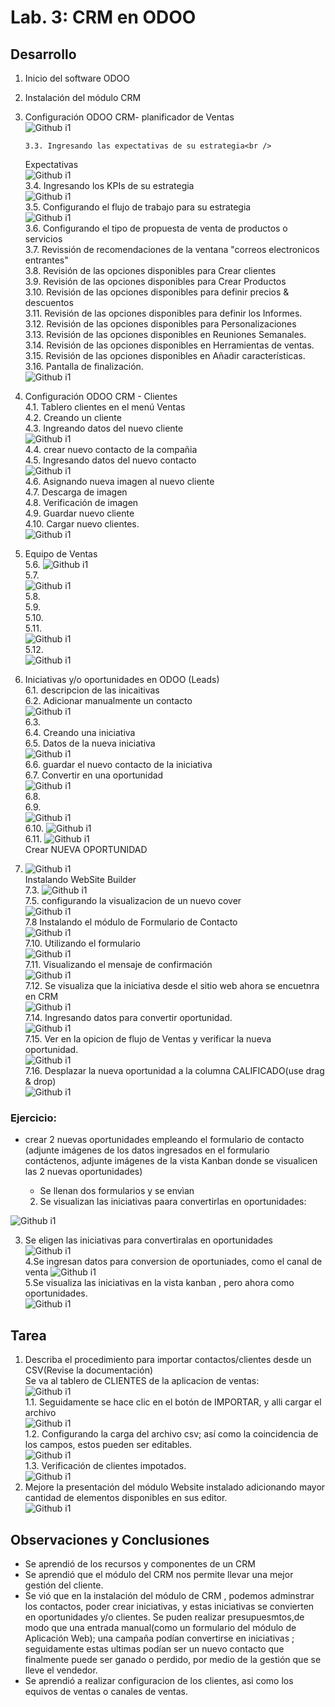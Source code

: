 # Lab. 3: CRM en ODOO

## Desarrollo

1.  Inicio del software ODOO<br />
2.  Instalación del módulo CRM<br />
3.  Configuración ODOO CRM- planificador de Ventas<br />
    ![Github i1](images/pantallaDeBienvenida.png)<br />

        3.3. Ingresando las expectativas de su estrategia<br />

    Expectativas<br />
    ![Github i1](images/Expectativas.png)<br />
    3.4. Ingresando los KPIs de su estrategia<br />
    ![Github i1](images/IngresandoKPIs.png)<br />
    3.5. Configurando el flujo de trabajo para su estrategia<br />
    ![Github i1](images/ConfigurandoOportunidades.png)<br />
    3.6. Configurando el tipo de propuesta de venta de productos o servicios<br />
    3.7. Revissión de recomendaciones de la ventana "correos electronicos entrantes"<br />
    3.8. Revisión de las opciones disponibles para Crear clientes<br />
    3.9. Revisión de las opciones disponibles para Crear Productos<br />
    3.10. Revisión de las opciones disponibles para definir precios & descuentos<br />
    3.11. Revisión de las opciones disponibles para definir los Informes.<br />
    3.12. Revisión de las opciones disponibles para Personalizaciones<br />
    3.13. Revisión de las opciones disponibles en Reuniones Semanales.<br />
    3.14. Revisión de las opciones disponibles en Herramientas de ventas.<br />
    3.15. Revisión de las opciones disponibles en Añadir características.<br />
    3.16. Pantalla de finalización.<br />
    ![Github i1](images/Finalizacion.png)<br />

4.  Configuración ODOO CRM - Clientes<br />
    4.1. Tablero clientes en el menú Ventas<br />
    4.2. Creando un cliente<br />
    4.3. Ingreando datos del nuevo cliente<br />
    ![Github i1](images/creandoUsuario.png)<br />
    4.4. crear nuevo contacto de la compañia<br />
    4.5. Ingresando datos del nuevo contacto<br />
    ![Github i1](images/CrearNuevoContacto.png)<br />
    4.6. Asignando nueva imagen al nuevo cliente<br />
    4.7. Descarga de imagen<br />
    4.8. Verificación de imagen<br />
    4.9. Guardar nuevo cliente<br />
    4.10. Cargar nuevo clientes.<br />
    ![Github i1](images/ClienteCreado.png)<br />
5.  Equipo de Ventas<br />
    5.6.
    ![Github i1](images/NuevoMiembro.png)<br />
    5.7.<br />
    ![Github i1](images/AgregarSegundoMiembro.png)<br />
    5.8.<br />
    5.9.<br />
    5.10.<br />
    5.11.<br />
    ![Github i1](images/AsignandoLider.png)<br />
    5.12.<br />
    ![Github i1](images/TableroCanalesdeVenta.png)<br />
6.  Iniciativas y/o oportunidades en ODOO (Leads)<br />
    6.1. descripcion de las inicaitivas<br />
    6.2. Adicionar manualmente un contacto<br />
    ![Github i1](images/ActivarEstadoIniciativa.png)<br />
    6.3.<br />
    6.4. Creando una iniciativa<br />
    6.5. Datos de la nueva iniciativa<br />
    ![Github i1](images/IngresandoDatosDeNuevaIniciativa.png)<br />
    6.6. guardar el nuevo contacto de la iniciativa<br />
    6.7. Convertir en una oportunidad<br />
    ![Github i1](images/CreandoNuevoClienteMedianteIniciativa.png)<br />
    6.8.<br />
    6.9.<br />
    ![Github i1](images/VerOportunidadcomoCliente.png)<br />
    6.10.
    ![Github i1](images/CanalesDeVentasKANBAN.png)<br />
    6.11.
    ![Github i1](<images/FlujoDeVenta(Lista).png>)<br />
    Crear NUEVA OPORTUNIDAD<br />
7.  ![Github i1](<images/NuevaOportunidad(KANBAN).png>)<br />
    Instalando WebSite Builder<br />
    7.3.
    ![Github i1](images/EleccionDeTema.png)<br />
    7.5. configurando la visualizacion de un nuevo cover<br />
    ![Github i1](images/PersonalizandoCover.png)<br />
    7.8 Instalando el módulo de Formulario de Contacto<br />
    ![Github i1](images/InstallContactForm.png)<br />
    7.10. Utilizando el formulario<br />
    ![Github i1](images/FormularioContáctenos.png)<br />
    7.11. Visualizando el mensaje de confirmación<br />
    ![Github i1](images/mensajeConfirmación.png)<br />
    7.12. Se visualiza que la iniciativa desde el sitio web ahora se encuetnra en CRM<br />
    ![Github i1](images/VerificacionIniciativa.png)<br />
    7.14. Ingresando datos para convertir oportunidad.<br />
    ![Github i1](images/ConvertirOportunidad.png)<br />
    7.15. Ver en la opicion de flujo de Ventas y verificar la nueva oportunidad.<br />
    ![Github i1](images/VerNuevaOportunidad.png)<br />
    7.16. Desplazar la nueva oportunidad a la columna CALIFICADO(use drag & drop)<br />
    ![Github i1](images/DesplazarOportunidad.png)<br />

### Ejercicio:

- crear 2 nuevas oportunidades empleando el formulario de contacto (adjunte imágenes de los datos ingresados en el formulario contáctenos, adjunte imágenes de la vista Kanban donde se visualicen las 2 nuevas oportunidades) <br />

  - Se llenan dos formularios y se envìan <br />

  2. Se visualizan las iniciativas paara convertirlas en oportunidades:<br />

![Github i1](images/VerIniciativas.png) <br />

3. Se eligen las iniciativas para convertiralas en oportunidades<br />
   ![Github i1](images/ConvertirIniciativasAOportunidades.png)<br />
   4.Se ingresan datos para conversion de oportuniades, como el canal de venta
   ![Github i1](images/ConvertirOportunidad2.png)<br />
   5.Se visualiza las iniciativas en la vista kanban , pero ahora como oportunidades.<br />
   ![Github i1](images/VistaKanban.png)<br />

## **Tarea**

1. Describa el procedimiento para importar contactos/clientes desde un CSV(Revise la documentación)<br />
   Se va al tablero de CLIENTES de la aplicacion de ventas:<br />
   ![Github i1](images/TableroClientes.png)<br />
   1.1. Seguidamente se hace clic en el botón de IMPORTAR, y alli cargar el archivo<br />
   ![Github i1](images/ClientesExcel.png)<br />
   1.2. Configurando la carga del archivo csv; así como la coincidencia de los campos, estos pueden ser editables.<br />
   ![Github i1](images/CargandoCsv.png)<br />
   1.3. Verificación de clientes impotados.<br />
   ![Github i1](images/VerificaciónDeClientes.png)<br />
2. Mejore la presentación del módulo Website instalado adicionando mayor cantidad de elementos disponibles en sus editor.<br />
   ![Github i1](images/PaginaWeb.png)<br />

## Observaciones y Conclusiones

- Se aprendió de los recursos y componentes de un CRM
- Se aprendió que el módulo del CRM nos permite llevar una mejor gestión del cliente.
- Se vió que en la instalación del módulo de CRM , podemos adminstrar los contactos,
  poder crear iniciativas, y estas iniciativas se convierten en oportunidades y/o clientes.
  Se puden realizar presupuesmtos,de modo que una entrada manual(como un formulario del módulo de
  Aplicación Web); una campaña podían convertirse en iniciativas ; seguidamente estas ultimas podían
  ser un nuevo contacto que finalmente puede ser ganado o perdido, por medio de la gestión que se lleve
  el vendedor.
- Se aprendió a realizar configuracion de los clientes, asi como los equivos de ventas o canales de ventas.

